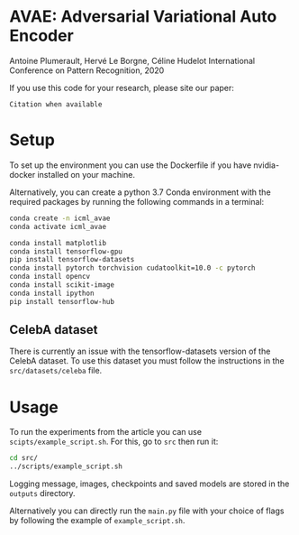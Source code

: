 AVAE: Adversarial Variational Auto Encoder
==========================================

Antoine Plumerault, Hervé Le Borgne, Céline Hudelot
International Conference on Pattern Recognition, 2020

If you use this code for your research, please site our paper:

```Citation when available```

Setup
=====

To set up the environment you can use the Dockerfile if you have nvidia-docker installed on your machine.

Alternatively, you can create a python 3.7 Conda environment with the required packages by running the following commands in a terminal:

```bash
conda create -n icml_avae
conda activate icml_avae

conda install matplotlib
conda install tensorflow-gpu
pip install tensorflow-datasets
conda install pytorch torchvision cudatoolkit=10.0 -c pytorch
conda install opencv
conda install scikit-image
conda install ipython
pip install tensorflow-hub
```
CelebA dataset
--------------

There is currently an issue with the tensorflow-datasets version of the CelebA dataset. To use this dataset you must follow the instructions in the `src/datasets/celeba` file.

Usage
=====

To run the experiments from the article you can use `scipts/example_script.sh`. For this, go to `src` then run it:

```bash
cd src/
../scripts/example_script.sh
```

Logging message, images, checkpoints and saved models are stored in the `outputs` directory. 

Alternatively you can directly run the `main.py` file with your choice of flags by following the example of `example_script.sh`.